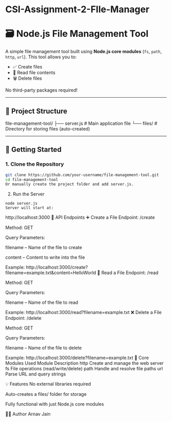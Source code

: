 # CSI-Assignment-2-FIle-Manager
# 🗃️ Node.js File Management Tool

A simple file management tool built using **Node.js core modules** (`fs`, `path`, `http`, `url`). This tool allows you to:

- ✅ Create files
- 📖 Read file contents
- 🗑️ Delete files

No third-party packages required!

---

## 📁 Project Structure

file-management-tool/
├── server.js # Main application file
└── files/ # Directory for storing files (auto-created)

---

## 🚀 Getting Started

### 1. Clone the Repository

```bash
git clone https://github.com/your-username/file-management-tool.git
cd file-management-tool
Or manually create the project folder and add server.js.
```
2. Run the Server
```
node server.js
Server will start at:
```

http://localhost:3000
📌 API Endpoints
➕ Create a File
Endpoint: /create

Method: GET

Query Parameters:

filename – Name of the file to create

content – Content to write into the file

Example:
http://localhost:3000/create?filename=example.txt&content=HelloWorld
📖 Read a File
Endpoint: /read

Method: GET

Query Parameters:

filename – Name of the file to read

Example:
http://localhost:3000/read?filename=example.txt
❌ Delete a File
Endpoint: /delete

Method: GET

Query Parameters:

filename – Name of the file to delete

Example:
http://localhost:3000/delete?filename=example.txt
🧠 Core Modules Used
Module	Description
http	Create and manage the web server
fs	File operations (read/write/delete)
path	Handle and resolve file paths
url	Parse URL and query strings

💡 Features
No external libraries required

Auto-creates a files/ folder for storage

Fully functional with just Node.js core modules

🧑‍💻 Author
Arnav Jain

